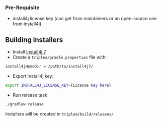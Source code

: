 ### Pre-Requisite
- install4j license key (can get from maintainers or an open-source one from install4j)

## Building installers
 - Install [Install4j 7](https://www.ej-technologies.com/download/install4j/files)
- Create a `triplea/gradle.properties` file with:
```bash
install4jHomeDir = /path/to/install4j7/
```

- Export install4j key:
```bash
export INSTALL4J_LICENSE_KEY={License key here}
```

- Run release task
```bash
./gradlew release
```

Installers will be created in `triplea/build/releases/`
